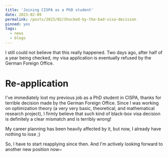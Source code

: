 ```yaml
---
title: 'Joining CISPA as a PhD student'
date: 2023-02-09
permalink: /posts/2023/02/Shocked-by-the-bad-visa-decision
pinned: yes
tags:
  - news
  - blogs
---
```


I still could not believe that this really happened. Two days ago, after half of a year being checked, my visa application is eventually refused by the German Foreign Office.

Re-application
======
I've immediately lost my previous job as a PhD student in CISPA, thanks for terrible decision made by the German Foreign Office. Since I was working on optimization theory (a very very basic, theoretical, and mathematical research project), I firmly believe that such kind of black-box visa decision is definitely a clear mismatch and is terribly wrong!

My career planning has been heavily affected by it, but now, I already have nothing to lose ;)

So, I have to start reapplying since then. And I'm actively looking forward to another new position now~
